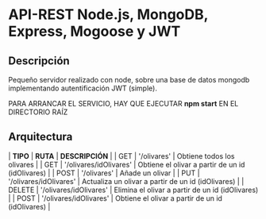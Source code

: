 # API-REST Node.js, MongoDB, Express, Mogoose y JWT

## Descripción 

Pequeño servidor realizado con node, sobre una base de datos mongodb implementando autentificación JWT (simple).

PARA ARRANCAR EL SERVICIO, HAY QUE EJECUTAR **npm start** EN EL DIRECTORIO RAÍZ

## Arquitectura

| **TIPO** | **RUTA** | **DESCRIPCIÓN** |
| GET | '/olivares' | Obtiene todos los olivares |
| GET | '/olivares/idOlivares' | Obtiene el olivar a partir de un id (idOlivares) |
| POST | '/olivares' | Añade un olivar |
| PUT | '/olivares/idOlivares' | Actualiza un olivar a partir de un id (idOlivares) |
| DELETE | '/olivares/idOlivares' | Elimina el olivar a partir de un id (idOlivares) |
| POST | '/olivares/idOlivares' | Obtiene el olivar a partir de un id (idOlivares) |



